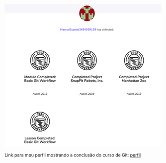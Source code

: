 ![Screenshot do meu perfil no Codecademy](perfil.png)

Link para meu perfil mostrando a conclusão do curso de Git:
[perfil](https://www.codecademy.com/users/marcusBuzette3484939138/achievements)